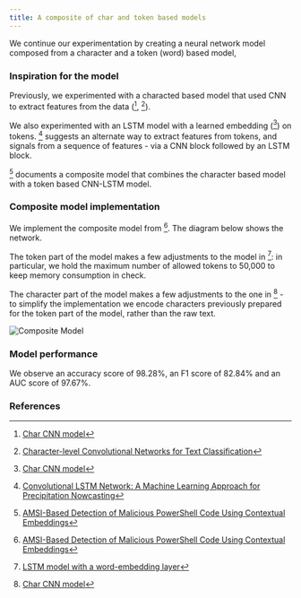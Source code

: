 ```yaml
---
title: A composite of char and token based models
---
```

We continue our experimentation by creating a neural network model composed from a character and a token (word) based model,

### Inspiration for the model
Previously, we experimented with a characted based model that used CNN to extract features from the data ([^colab11], [^paper1]). 

We also experimented with an LSTM model with a learned embedding ([^colab11]) on tokens. [^paper2] suggests an alternate way to extract features from tokens, and signals from a sequence of features - via a CNN block followed by an LSTM block.

[^paper3] documents a composite model that combines the character based model with a token based CNN-LSTM model.

### Composite model implementation
We implement the composite model from [^paper3]. The diagram below shows the network.

The token part of the model makes a few adjustments to the model in [^colab3]: in particular, we hold the maximum number of allowed tokens to 50,000 to keep memory consumption in check.

The character part of the model makes a few adjustments to the one in [^colab11] - to simplify the implementation we encode characters previously prepared for the token part of the model, rather than the raw text.

![Composite Model](/fakejobs/assets/images/composite_model-2021-01-29.png)

### Model performance
We observe an accuracy score of 98.28%, an F1 score of 82.84% and an AUC score of 97.67%.

### References
[^colab3]: [LSTM model with a word-embedding layer](https://github.com/r-dube/fakejobs/blob/main/fj_lstm.ipynb)
[^colab11]: [Char CNN model](https://github.com/r-dube/fakejobs/blob/main/fj_char_cnn.ipynb)
[^colab12]: [Composite char and token model](https://github.com/r-dube/fakejobs/blob/main/fj_composite.ipynb)
[^paper1]: [Character-level Convolutional Networks for Text Classification](https://arxiv.org/pdf/1509.01626.pdf)
[^paper2]: [Convolutional LSTM Network: A Machine Learning Approach for Precipitation Nowcasting](https://arxiv.org/pdf/1506.04214.pdf)
[^paper3]: [AMSI-Based Detection of Malicious PowerShell Code Using Contextual Embeddings](https://arxiv.org/abs/1905.09538)
